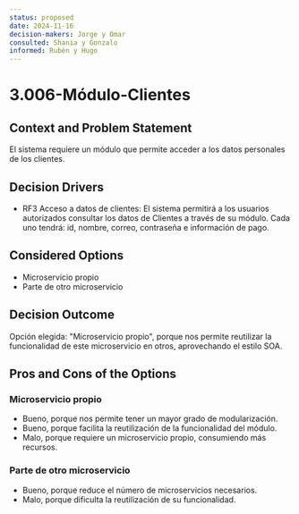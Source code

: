 ```yaml
---
status: proposed
date: 2024-11-16
decision-makers: Jorge y Omar
consulted: Shania y Gonzalo
informed: Rubén y Hugo
---
```


# 3.006-Módulo-Clientes

## Context and Problem Statement

El sistema requiere un módulo que permite acceder a los datos personales de los clientes.

## Decision Drivers

* RF3 Acceso a datos de clientes: El sistema permitirá a los usuarios autorizados consultar los datos de Clientes a través de su módulo. Cada uno tendrá: id, nombre, correo, contraseña e información de pago.

## Considered Options

* Microservicio propio
* Parte de otro microservicio

## Decision Outcome

Opción elegida: "Microservicio propio", porque nos permite reutilizar la funcionalidad de este microservicio en otros, aprovechando el estilo SOA.

## Pros and Cons of the Options

### Microservicio propio

* Bueno, porque nos permite tener un mayor grado de modularización.
* Bueno, porque facilita la reutilización de la funcionalidad del módulo.
* Malo, porque requiere un microservicio propio, consumiendo más recursos.

### Parte de otro microservicio

* Bueno, porque reduce el número de microservicios necesarios.
* Malo, porque dificulta la reutilización de su funcionalidad.

